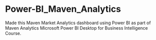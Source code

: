 # Power-BI_Maven_Analytics
Made this Maven Market Analytics dashboard using Power BI as part of Maven Analytics Microsoft Power BI Desktop for Business Intelligence Course.
